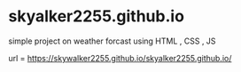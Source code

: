 # skyalker2255.github.io
simple project on weather forcast using HTML , CSS , JS



url = https://skywalker2255.github.io/skyalker2255.github.io/
